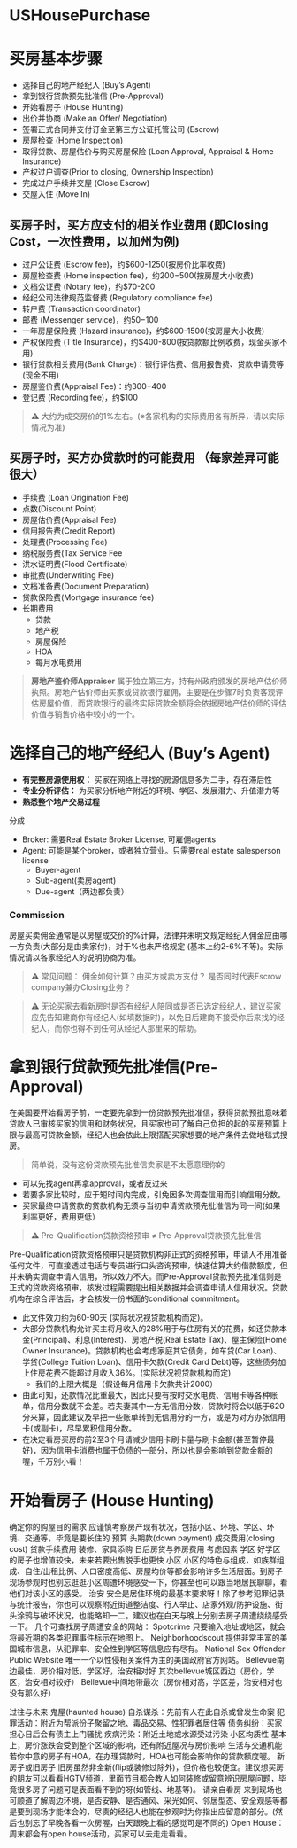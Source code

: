 # USHousePurchase

# 买房基本步骤
- 选择自己的地产经纪人 (Buy’s Agent)
- 拿到银行贷款预先批准信 (Pre-Approval)
- 开始看房子 (House Hunting)
- 出价并协商 (Make an Offer/ Negotiation)
- 签署正式合同并支付订金至第三方公证托管公司 (Escrow)
- 房屋检查 (Home Inspection)
- 取得贷款、房屋估价与购买房屋保险 (Loan Approval, Appraisal & Home Insurance)
- 产权过户调查(Prior to closing, Ownership Inspection)
- 完成过户手续并交屋 (Close Escrow)
- 交屋入住 (Move In)

## 买房子时，买方应支付的相关作业费用 (即Closing Cost，一次性费用，以加州为例)
  - 过户公证费 (Escrow fee)，约$600-1250(按房价⽐率收费)
  - 房屋检查费 (Home inspection fee)，约$200-$500(按房屋大小收费)
  - 文档公证费 (Notary fee)，约$70-200
  - 经纪公司法律规范监督费 (Regulatory compliance fee)
  - 转户费 (Transaction coordinator)
  - 邮费 (Messenger service)，约$50-$100
  - 一年房屋保险费 (Hazard insurance)，约$600-1500(按房屋大小收费)
  - 产权保险费 (Title Insurance)，约$400-800(按贷款额比例收费，现金买家不用)
  - 银行贷款相关费用(Bank Charge)：银行评估费、信用报告费、贷款申请费等(现金不用)
  - 房屋鉴价费(Appraisal Fee)：约$300-$400
  - 登记费 (Recording fee)，约$100
> :warning: 大约为成交房价的1%左右。(※各家机构的实际费用各有所异，请以实际情况为准)

## 买房子时，买方办贷款时的可能费用 （每家差异可能很大）
  - 手续费 (Loan Origination Fee)
  - 点数(Discount Point)
  - 房屋估价费(Appraisal Fee)
  - 信用报告费(Credit Report)
  - 处理费(Processing Fee)
  - 纳税服务费(Tax Service Fee
  - 洪水证明费(Flood Certificate)
  - 审批费(Underwriting Fee)
  - 文档准备费(Document Preparation)
  - 贷款保险费(Mortgage insurance fee)
- 长期费用
  - 贷款 
  - 地产税 
  - 房屋保险 
  - HOA
  - 每月水电费用
  
> **房地产鉴价师Appraiser**
属于独立第三方，持有州政府颁发的房地产估价师执照。房地产估价师由买家或贷款银行雇佣，主要是在步骤7时负责客观评估房屋价值，而贷款银行的最终实际贷款金额将会依据房地产估价师的评估价值与销售价格中较小的一个。

# 选择自己的地产经纪人 (Buy’s Agent)
- **有完整房源使用权：** 买家在网络上寻找的房源信息多为二手，存在滞后性
- **专业分析评估：** 为买家分析地产附近的环境、学区、发展潜力、升值潜力等
- **熟悉整个地产交易过程**

分成

- Broker: 需要Real Estate Broker License, 可雇佣agents
- Agent: 可能是某个broker，或者独立营业。只需要real estate salesperson license
  - Buyer-agent
  - Sub-agent(卖房agent)
  - Due-agent（两边都负责）

### Commission
房屋买卖佣金通常是以房屋成交价的%计算，法律并未明文规定经纪人佣金应由哪一方负责(大部分是由卖家付)，对于%也未严格规定 (基本上约2-6%不等)。实际情况请以各家经纪人的说明协商为准。
> :warning: 常见问题：
> 佣金如何计算？由买方或卖方支付？
>是否同时代表Escrow company兼办Closing业务？

> :warning: 无论买家去看新房时是否有经纪人陪同或是否已选定经纪人，建议买家应先告知建商你有经纪人(如填数据时)，以免日后建商不接受你后来找的经纪人，而你也得不到任何从经纪人那里来的帮助。

# 拿到银行贷款预先批准信(Pre-Approval)
在美国要开始看房子前，一定要先拿到一份贷款预先批准信，获得贷款预批意味着贷款人已审核买家的信用和财务状况，且买家也可了解自己负担的起的买房预算上限与最高可贷款金额，经纪人也会依此上限搭配买家想要的地产条件去做地毯式搜房。
> 简单说，没有这份贷款预先批准信卖家是不太愿意理你的
- 可以先找agent再拿approval，或者反过来
- 若要多家比较时，应于短时间内完成，引免因多次调查信用而引响信用分数。
- 买家最终申请贷款的贷款机构无须与当初申请贷款预先批准信为同一间(如果利率更好，费用更低）
> :warning: Pre-Qualification贷款资格预审 ≠ Pre-Approval贷款预先批准信

Pre-Qualification贷款资格预审只是贷款机构非正式的资格预审，申请人不用准备任何文件，可直接透过电话与专员进行口头咨询预审，快速估算大约借款额度，但并未确实调查申请人信用，所以效力不大。而Pre-Approval贷款预先批准信则是正式的贷款资格预审，核发过程需要提出相关数据并会调查申请人信用状况。贷款机构在综合评估后，才会核发一份书面的conditional commitment。

- 此文件效力约为60-90天 (实际状况视贷款机构而定)。
- 大部分贷款机构允许买主将月收入的28%用于与住房有关的花费，如还贷款本金(Principal)、利息(Interest)、房地产税(Real Estate Tax)、屋主保险(Home Owner Insurance)。贷款机构也会考虑家庭其它债务，如车贷(Car Loan)、学贷(College Tuition Loan)、信用卡欠款(Credit Card Debt)等，这些债务加上住房花费不能超过月收入36%。(实际状况视贷款机构而定)
  - 我们的上限大概是（假设每月信用卡欠款共计2000） 
- 由此可知，还款情况比重最大，因此只要有按时交水电费、信用卡等各种账单，信用分数就不会差。若夫妻其中一方无信用分数，贷款时将会以低于620分来算，因此建议及早把一些账单转到无信用分的一方，或是为对方办张信用卡(或副卡)，尽早累积信用分数。
- 在决定看房买房的前2至3个月请减少信用卡刷卡量与刷卡金额(甚至暂停最好)，因为信用卡消费也属于负债的一部分，所以也是会影响到贷款金额的喔，千万别小看！

# 开始看房子 (House Hunting)
确定你的购屋目的需求
应谨慎考察房产现有状况，包括小区、环境、学区、环境、交通等，毕竟是要长住的
预算
头期款(down payment)
成交费用(closing cost)
贷款手续费用
装修、家具添购
日后房贷与养房费用
考虑因素
学区
好学区的房子也增值较快，未来若要出售脱手也更快
小区
小区的特色与组成，如族群组成、自住/出租比例、人口密度高低、房屋均价等都会影响许多生活层面。到房子现场参观时也别忘逛逛小区周遭环境感受一下，你甚至也可以跟当地居民聊聊，看他们对该小区的感受。
治安
安全是居住环境的最基本要求呀！除了参考犯罪纪录与统计报告，你也可以观察附近街道整洁度、行人举止、店家外观/防护设施、街头涂鸦与破坏状况，也能略知一二。建议也在白天与晚上分别去房子周遭绕绕感受一下。
几个可查找房子周遭安全的网站：
 Spotcrime  只要输入地址或地区，就会将最近期的各类犯罪事件标示在地图上。
 Neighborhoodscout  提供非常丰富的美国城市信息，从犯罪率、安全性到学区等信息应有尽有。
 National Sex Offender Public Website 唯一一个以性侵相关案件为主的美国政府官方网站。
Bellevue南边最佳，房价相对低，学区好，治安相对好
其次bellevue城区西边（房价，学区，治安相对较好）
Bellevue中间地带最次（房价相对高，学区差，治安相对也没有那么好）

过往与未来
鬼屋(haunted house)
自杀谋杀：先前有人在此自杀或曾发生命案 犯罪活动：附近为帮派份子聚留之地、毒品交易、性犯罪者居住等 债务纠纷：买家担心日后会有债主上门骚扰 疾病污染：附近土地或水源受过污染
小区均质性
基本上，房价涨跌会受到整个区域的影响，还有附近屋况与房价影响
生活与交通机能
若你中意的房子有HOA，在办理贷款时，HOA也可能会影响你的贷款额度喔。
新房子或旧房子
旧房虽然非全新(flip或装修过除外)，但价格也较便宜。建议想买房的朋友可以看看HGTV频道，里面节目都会教人如何装修或留意辨识房屋问题，毕竟很多房子问题可是表面看不到的呀(如管线、地基等)。
请亲自看房
来到现场也可顺道了解周边环境，是否安静、是否通风、采光如何、邻居型态、安全观感等都是要到现场才能体会的，尽责的经纪人也能在参观时为你指出应留意的部分。(然后也别忘了早晚各看一次房喔，白天跟晚上看的感觉可是不同的)
Open House：周末都会有open house活动，买家可以去走走看看。
